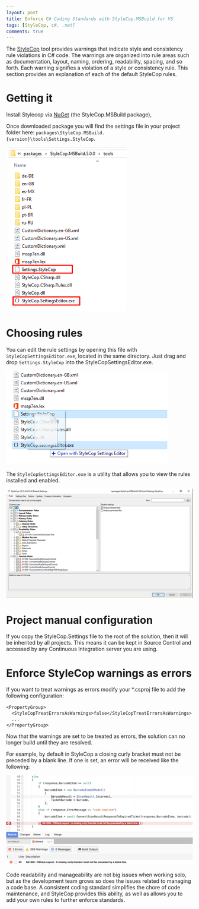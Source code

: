 ```yaml
---
layout: post
title: Enforce C# Coding Standards with StyleCop.MSBuild for VS
tags: [StyleCop, c#, .net]
comments: true
---
```

The [StyleCop](http://stylecop.soyuz5.com/StyleCop%20Rules.html) tool provides warnings that indicate style and consistency rule violations in C# code. The warnings are organized into rule areas such as documentation, layout, naming, ordering, readability, spacing, and so forth. Each warning signifies a violation of a style or consistency rule. This section provides an explanation of each of the default StyleCop rules.

# Getting it

Install Stylecop via [NuGet](https://www.nuget.org/packages/StyleCop.MSBuild/) (the StyleCop.MSBuild package),

Once downloaded package you will find the settings file in your project folder here:
`packages\StyleCop.MSBuild.{version}\tools\Settings.StyleCop`.

![screenshot](/images/StyleCop/StyleCop_1.png "settings file")

# Choosing rules

You can edit the rule settings by opening this file with `StyleCopSettingsEditor.exe`, located in the same directory. Just drag and drop `Settings.StyleCop` into the StyleCopSettingsEditor.exe. 

![screenshot](/images/StyleCop/StyleCop_2.png "StyleCopSettingsEditor")

The `StyleCopSettingsEditor.exe` is a utility that allows you to view the rules installed and enabled. 

![screenshot](/images/StyleCop/StyleCop_3.png "choosing_rules")

# Project manual configuration

If you copy the StyleCop.Settings file to the root of the solution, then it will be inherited by all projects. This means it can be kept in Source Control and accessed by any Continuous Integration server you are using.

# Enforce StyleCop warnings as errors

If you want to treat warnings as errors modify your *.csproj file to add the following configuration:

```
<PropertyGroup>
  <StyleCopTreatErrorsAsWarnings>false</StyleCopTreatErrorsAsWarnings>
  ...
</PropertyGroup>
```  
Now that the warnings are set to be treated as errors, the solution can no longer build until they are resolved.

For example, by default in StyleCop a closing curly bracket must not be preceded by a blank line. If one is set, an error will be received like the following:

![screenshot](/images/StyleCop/StyleCop_4.png "error")

Code readability and manageability are not big issues when working solo, but as the development team grows so does the issues related to managing a code base. A consistent coding standard simplifies the chore of code maintenance, and StyleCop provides this ability, as well as allows you to add your own rules to further enforce standards.